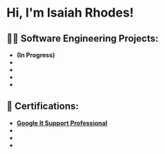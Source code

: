 <h1>Hi, I'm Isaiah Rhodes! </h1>

<h2>👨‍💻 Software Engineering Projects:</h2>

- <b> (In Progress)
- <b>
- <b>
- <b>
- <b>

<h2>📄 Certifications:</h2>

- [Google It Support Professional](https://www.credly.com/badges/01cb2cbb-2b69-4aca-9a5d-c8c4093bbcc2/public_url)
-
-
-



